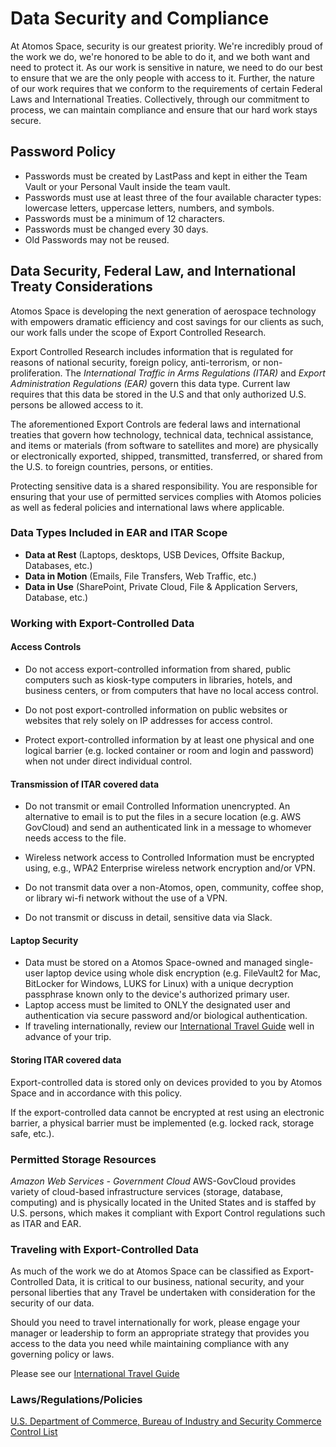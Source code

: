 # Data Security and Compliance

At Atomos Space, security is our greatest priority. We're incredibly proud of the work we do, we're honored to be able to do it, and we both want and need to protect it. As our work is sensitive in nature, we need to do our best to ensure that we are the only people with access to it. Further, the nature of our work requires that we conform to the requirements of certain Federal Laws and International Treaties. Collectively, through our commitment to process, we can maintain compliance and ensure that our hard work stays secure.

## Password Policy

* Passwords must be created by LastPass and kept in either the Team Vault or your Personal Vault inside the team vault.
* Passwords must use at least three of the four available character types: lowercase letters, uppercase letters, numbers, and symbols.
* Passwords must be a minimum of 12 characters.
* Passwords must be changed every 30 days.
* Old Passwords may not be reused.

## Data Security, Federal Law, and International Treaty Considerations

Atomos Space is developing the next generation of aerospace technology with empowers dramatic efficiency and cost savings for our clients as such, our work falls under the scope of Export Controlled Research.

Export Controlled Research includes information that is regulated for reasons of national security, foreign policy, anti-terrorism, or non-proliferation. The *International Traffic in Arms Regulations (ITAR)* and *Export Administration Regulations (EAR)* govern this data type. Current law requires that this data be stored in the U.S and that only authorized U.S. persons be allowed access to it.

The aforementioned Export Controls are federal laws and international treaties that govern how technology, technical data, technical assistance, and items or materials (from software to satellites and more) are physically or electronically exported, shipped, transmitted, transferred, or shared from the U.S. to foreign countries, persons, or entities.

Protecting sensitive data is a shared responsibility. You are responsible for ensuring that your use of permitted services complies with Atomos policies as well as federal policies and international laws where applicable.

### Data Types Included in EAR and ITAR Scope
* **Data at Rest** (Laptops, desktops, USB Devices, Offsite Backup, Databases, etc.)
* **Data in Motion** (Emails, File Transfers, Web Traffic, etc.)
* **Data in Use** (SharePoint, Private Cloud, File & Application Servers, Database, etc.)

### Working with Export-Controlled Data

#### Access Controls
* Do not access export-controlled information from shared, public computers such as kiosk-type computers in libraries, hotels, and business centers, or from computers that have no local access control.

* Do not post export-controlled information on public websites or websites that rely solely on IP addresses for access control.

* Protect export-controlled information by at least one physical and one logical barrier (e.g. locked container or room and login and password) when not under direct individual control.

#### Transmission of ITAR covered data
* Do not transmit or email Controlled Information unencrypted. An alternative to email is to put the files in a secure location (e.g. AWS GovCloud) and send an authenticated link in a message to whomever needs access to the file.

* Wireless network access to Controlled Information must be encrypted using, e.g., WPA2 Enterprise wireless network encryption and/or VPN.

* Do not transmit data over a non-Atomos, open, community, coffee shop, or library wi-fi network without the use of a VPN.

* Do not transmit or discuss in detail, sensitive data via Slack.

#### Laptop Security
* Data must be stored on a Atomos Space-owned and managed single-user laptop device using whole disk encryption (e.g. FileVault2 for Mac, BitLocker for Windows, LUKS for Linux) with a unique decryption passphrase known only to the device's authorized primary user.
* Laptop access must be limited to ONLY the designated user and authentication via secure password and/or biological authentication.
* If traveling internationally, review our [International Travel Guide](https://github.com/joeminock/Atomos_Space_Handbook/blob/master/international-travel-guide.md) well in advance of your trip.

#### Storing ITAR covered data
Export-controlled data is stored only on devices provided to you by Atomos Space and in accordance with this policy.

If the export-controlled data cannot be encrypted at rest using an electronic barrier, a physical barrier must be implemented (e.g. locked rack, storage safe, etc.).

### Permitted Storage Resources

*Amazon Web Services - Government Cloud*
AWS-GovCloud provides variety of cloud-based infrastructure services (storage, database, computing) and is physically located in the United States and is staffed by U.S. persons, which makes it compliant with Export Control regulations such as ITAR and EAR.

### Traveling with Export-Controlled Data
As much of the work we do at Atomos Space can be classified as Export-Controlled Data, it is critical to our business, national security, and your personal liberties that any Travel be undertaken with consideration for the security of our data.

Should you need to travel internationally for work, please engage your manager or leadership to form an appropriate strategy that provides you access to the data you need while maintaining compliance with any governing policy or laws.

Please see our [International Travel Guide](https://github.com/joeminock/Atomos_Space_Handbook/blob/master/international-travel-guide.md)

### Laws/Regulations/Policies
[U.S. Department of Commerce, Bureau of Industry and Security Commerce Control List](https://www.bis.doc.gov/index.php/regulations/commerce-control-list-ccl)
